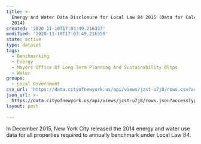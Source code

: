 ```yaml
---
title: >-
  Energy and Water Data Disclosure for Local Law 84 2015 (Data for Calendar Year
  2014)
created: '2020-11-10T17:03:49.216337'
modified: '2020-11-10T17:03:49.216350'
state: active
type: dataset
tags:
  - Benchmarking
  - Energy
  - Mayors Office Of Long Term Planning And Sustainability Oltps
  - Water
groups:
  - Local Government
csv_url: 'https://data.cityofnewyork.us/api/views/jzst-u7j8/rows.csv?accessType=DOWNLOAD'
json_url: >-
  https://data.cityofnewyork.us/api/views/jzst-u7j8/rows.json?accessType=DOWNLOAD
layout: post

---
```

In December 2015, New York City released the 2014 energy and water use data for all properties required to annually benchmark under Local Law 84.

